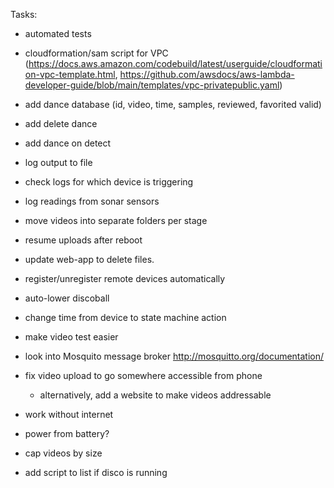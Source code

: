 
Tasks:
* automated tests
* cloudformation/sam script for VPC (https://docs.aws.amazon.com/codebuild/latest/userguide/cloudformation-vpc-template.html, https://github.com/awsdocs/aws-lambda-developer-guide/blob/main/templates/vpc-privatepublic.yaml)
* add dance database (id, video, time, samples, reviewed, favorited valid)
* add delete dance
* add dance on detect

* log output to file
* check logs for which device is triggering
* log readings from sonar sensors
* move videos into separate folders per stage
* resume uploads after reboot
* update web-app to delete files.
* register/unregister remote devices automatically
* auto-lower discoball
* change time from device to state machine action
* make video test easier
* look into Mosquito message broker http://mosquitto.org/documentation/
* fix video upload to go somewhere accessible from phone
    * alternatively, add a website to make videos addressable
* work without internet
* power from battery?
* cap videos by size
* add script to list if disco is running
